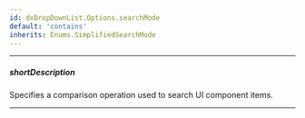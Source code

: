 ```yaml
---
id: dxDropDownList.Options.searchMode
default: 'contains'
inherits: Enums.SimplifiedSearchMode
---
```

---
##### shortDescription
Specifies a comparison operation used to search UI component items.

---
<!-- Description goes here -->